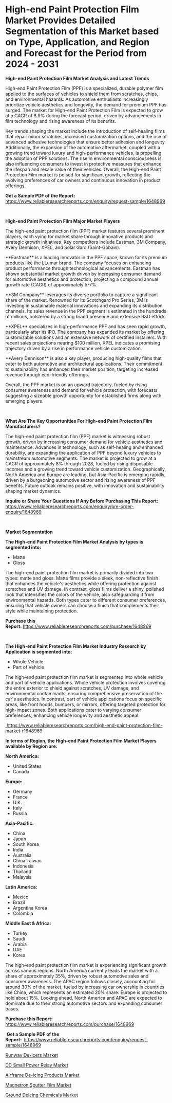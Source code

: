 <p><h1>High-end Paint Protection Film Market Provides Detailed Segmentation of this Market based on Type, Application, and Region and Forecast for the Period from 2024 - 2031</h1></p><p><strong>High-end Paint Protection Film Market Analysis and Latest Trends</strong></p>
<p><p>High-end Paint Protection Film (PPF) is a specialized, durable polymer film applied to the surfaces of vehicles to shield them from scratches, chips, and environmental hazards. As automotive enthusiasts increasingly prioritize vehicle aesthetics and longevity, the demand for premium PPF has surged. The market for High-end Paint Protection Film is expected to grow at a CAGR of 8.9% during the forecast period, driven by advancements in film technology and rising awareness of its benefits. </p><p>Key trends shaping the market include the introduction of self-healing films that repair minor scratches, increased customization options, and the use of advanced adhesive technologies that ensure better adhesion and longevity. Additionally, the expansion of the automotive aftermarket, coupled with a growing trend toward luxury and high-performance vehicles, is propelling the adoption of PPF solutions. The rise in environmental consciousness is also influencing consumers to invest in protective measures that enhance the lifespan and resale value of their vehicles. Overall, the High-end Paint Protection Film market is poised for significant growth, reflecting the evolving preferences of car owners and continuous innovation in product offerings.</p></p>
<p><strong>Get a Sample PDF of the Report:&nbsp;</strong> <a href="https://www.reliableresearchreports.com/enquiry/request-sample/1648969?utm_campaign=31&utm_medium=2&utm_source=Github&utm_content=ia&utm_term=29122024&utm_id=high-end-paint-protection-film">https://www.reliableresearchreports.com/enquiry/request-sample/1648969</a></p>
<p>&nbsp;</p>
<p><strong>High-end Paint Protection Film Major Market Players</strong></p>
<p><p>The high-end paint protection film (PPF) market features several prominent players, each vying for market share through innovative products and strategic growth initiatives. Key competitors include Eastman, 3M Company, Avery Dennison, XPEL, and Solar Gard (Saint-Gobain).</p><p>**Eastman** is a leading innovator in the PPF space, known for its premium products like the LLumar brand. The company focuses on enhancing product performance through technological advancements. Eastman has shown substantial market growth driven by increasing consumer demand for automotive aesthetics and protection, projecting a compound annual growth rate (CAGR) of approximately 5-7%. </p><p>**3M Company** leverages its diverse portfolio to capture a significant share of the market. Renowned for its Scotchgard Pro Series, 3M is investing in sustainable material innovations and expanding its distribution channels. Its sales revenue in the PPF segment is estimated in the hundreds of millions, bolstered by a strong brand presence and extensive R&D efforts.</p><p>**XPEL** specializes in high-performance PPF and has seen rapid growth, particularly after its IPO. The company has expanded its market by offering customizable solutions and an extensive network of certified installers. With recent sales projections nearing $100 million, XPEL indicates a promising trajectory driven by a rise in performance vehicle customization.</p><p>**Avery Dennison** is also a key player, producing high-quality films that cater to both automotive and architectural applications. Their commitment to sustainability has enhanced their market position, targeting increased revenue through eco-friendly offerings.</p><p>Overall, the PPF market is on an upward trajectory, fueled by rising consumer awareness and demand for vehicle protection, with forecasts suggesting a sizeable growth opportunity for established firms along with emerging players.</p></p>
<p>&nbsp;</p>
<p><strong>What Are The Key Opportunities For High-end Paint Protection Film Manufacturers?</strong></p>
<p><p>The high-end paint protection film (PPF) market is witnessing robust growth, driven by increasing consumer demand for vehicle aesthetics and maintenance. Advances in technology, such as self-healing and enhanced durability, are expanding the application of PPF beyond luxury vehicles to mainstream automotive segments. The market is projected to grow at a CAGR of approximately 8% through 2028, fueled by rising disposable incomes and a growing trend toward vehicle customization. Geographically, North America and Europe are leading, but Asia-Pacific is emerging rapidly, driven by a burgeoning automotive sector and rising awareness of PPF benefits. Future outlook remains positive, with innovation and sustainability shaping market dynamics.</p></p>
<p><strong>Inquire or Share Your Questions If Any Before Purchasing This Report:</strong> <a href="https://www.reliableresearchreports.com/enquiry/pre-order-enquiry/1648969?utm_campaign=31&utm_medium=2&utm_source=Github&utm_content=ia&utm_term=29122024&utm_id=high-end-paint-protection-film">https://www.reliableresearchreports.com/enquiry/pre-order-enquiry/1648969</a></p>
<p>&nbsp;</p>
<p><strong>Market Segmentation</strong></p>
<p><strong>The High-end Paint Protection Film Market Analysis by types is segmented into:</strong></p>
<p><ul><li>Matte</li><li>Gloss</li></ul></p>
<p><p>The high-end paint protection film market is primarily divided into two types: matte and gloss. Matte films provide a sleek, non-reflective finish that enhances the vehicle's aesthetics while offering protection against scratches and UV damage. In contrast, gloss films deliver a shiny, polished look that intensifies the colors of the vehicle, also safeguarding it from environmental hazards. Both types cater to different consumer preferences, ensuring that vehicle owners can choose a finish that complements their style while maintaining protection.</p></p>
<p><strong>Purchase this Report:&nbsp;</strong><a href="https://www.reliableresearchreports.com/purchase/1648969?utm_campaign=31&utm_medium=2&utm_source=Github&utm_content=ia&utm_term=29122024&utm_id=high-end-paint-protection-film">https://www.reliableresearchreports.com/purchase/1648969</a></p>
<p>&nbsp;</p>
<p><strong>The High-end Paint Protection Film Market Industry Research by Application is segmented into:</strong></p>
<p><ul><li>Whole Vehicle</li><li>Part of Vehicle</li></ul></p>
<p><p>The high-end paint protection film market is segmented into whole vehicle and part of vehicle applications. Whole vehicle protection involves covering the entire exterior to shield against scratches, UV damage, and environmental contaminants, ensuring comprehensive preservation of the car's aesthetics. In contrast, part of vehicle applications focus on specific areas, like front hoods, bumpers, or mirrors, offering targeted protection for high-impact zones. Both applications cater to varying consumer preferences, enhancing vehicle longevity and aesthetic appeal.</p></p>
<p><a href="https://www.reliableresearchreports.com/high-end-paint-protection-film-market-r1648969?utm_campaign=31&utm_medium=2&utm_source=Github&utm_content=ia&utm_term=29122024&utm_id=high-end-paint-protection-film">&nbsp;https://www.reliableresearchreports.com/high-end-paint-protection-film-market-r1648969</a></p>
<p><strong>In terms of Region, the High-end Paint Protection Film Market Players available by Region are:</strong></p>
<p>
    <p> <strong> North America: </strong>
        <ul>
            <li>United States</li>
            <li>Canada</li>
        </ul>
        </p> 
    <p> <strong> Europe: </strong>
        <ul>
            <li>Germany</li>
            <li>France</li>
            <li>U.K.</li>
            <li>Italy</li>
            <li>Russia</li>
        </ul>
        </p> 
    <p> <strong> Asia-Pacific: </strong>
        <ul>
            <li>China</li>
            <li>Japan</li>
            <li>South Korea</li>
            <li>India</li>
            <li>Australia</li>
            <li>China Taiwan</li>
            <li>Indonesia</li>
            <li>Thailand</li>
            <li>Malaysia</li>
        </ul>
        </p> 
    <p> <strong> Latin America: </strong>
        <ul>
            <li>Mexico</li>
            <li>Brazil</li>
            <li>Argentina Korea</li>
            <li>Colombia</li>
        </ul>
        </p> 
    <p> <strong> Middle East & Africa: </strong>
        <ul>
            <li>Turkey</li>
            <li>Saudi</li>
            <li>Arabia</li>
            <li>UAE</li>
            <li>Korea</li>
        </ul>
    </p>
    </p>
<p><p>The high-end paint protection film market is experiencing significant growth across various regions. North America currently leads the market with a share of approximately 35%, driven by robust automotive sales and consumer awareness. The APAC region follows closely, accounting for around 30% of the market, fueled by increasing car ownership in countries like China, which represents an estimated 20% share. Europe is projected to hold about 15%. Looking ahead, North America and APAC are expected to dominate due to their strong automotive sectors and expanding consumer bases.</p></p>
<p><strong>Purchase this Report: </strong><a href="https://www.reliableresearchreports.com/purchase/1648969?utm_campaign=31&utm_medium=2&utm_source=Github&utm_content=ia&utm_term=29122024&utm_id=high-end-paint-protection-film">https://www.reliableresearchreports.com/purchase/1648969</a></p>
<p>&nbsp;<strong>Get a Sample PDF of the Report:&nbsp;&nbsp;</strong><a href="https://www.reliableresearchreports.com/enquiry/request-sample/1648969?utm_campaign=31&utm_medium=2&utm_source=Github&utm_content=ia&utm_term=29122024&utm_id=high-end-paint-protection-film">https://www.reliableresearchreports.com/enquiry/request-sample/1648969</a></p>
<p><strong></strong></p>
<p><p><a href="https://github.com/skerretflossie9297/Market-Research-Report-List-1/blob/main/runway-de-icers-market.md?utm_campaign=31&utm_medium=2&utm_source=Github&utm_content=ia&utm_term=29122024&utm_id=high-end-paint-protection-film">Runway De-Icers Market</a></p><p><a href="https://github.com/MonroeBullock54/Market-Research-Report-List-1/blob/main/dc-small-power-relay-market.md?utm_campaign=31&utm_medium=2&utm_source=Github&utm_content=ia&utm_term=29122024&utm_id=high-end-paint-protection-film">DC Small Power Relay Market</a></p><p><a href="https://github.com/alberthagorsuch/Market-Research-Report-List-1/blob/main/airframe-de-icing-products-market.md?utm_campaign=31&utm_medium=2&utm_source=Github&utm_content=ia&utm_term=29122024&utm_id=high-end-paint-protection-film">Airframe De-icing Products Market</a></p><p><a href="https://github.com/donnettaletizia/Market-Research-Report-List-1/blob/main/magnetron-sputter-film-market.md?utm_campaign=31&utm_medium=2&utm_source=Github&utm_content=ia&utm_term=29122024&utm_id=high-end-paint-protection-film">Magnetron Sputter Film Market</a></p><p><a href="https://github.com/shondapmbau/Market-Research-Report-List-1/blob/main/ground-deicing-chemicals-market.md?utm_campaign=31&utm_medium=2&utm_source=Github&utm_content=ia&utm_term=29122024&utm_id=high-end-paint-protection-film">Ground Deicing Chemicals Market</a></p></p>
